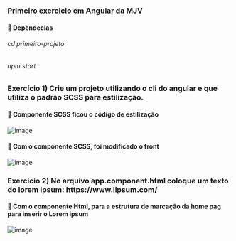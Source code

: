 <h3> Primeiro exercicio em Angular da MJV  </h3>


<h4> 📖  Dependecias   </h4>
<h6> cd primeiro-projeto </h6>
<h6> npm start </h6>


<h3>  Exercício 1) Crie um projeto utilizando o cli do angular e que utiliza o padrão SCSS para estilização.  </h3>

<h4> 🎯 Componente SCSS ficou o código de estilização  </h4>


![image](https://user-images.githubusercontent.com/112409145/223603429-91325058-7bc6-407a-ae54-643c6bb0012a.png)

<h4> 🎯 Com o componente SCSS, foi modificado o front   </h4>


![image](https://user-images.githubusercontent.com/112409145/223603263-13337e86-4add-419c-8478-cd2411cb8a1c.png)



<h3>  Exercício 2) No arquivo app.component.html coloque um texto do lorem ipsum: https://www.lipsum.com/  </h3>

<h4> 🎯 Com o componente Html, para a estrutura de marcação da home pag para inserir o Lorem ipsum   </h4>


![image](https://user-images.githubusercontent.com/112409145/223603941-d5d8fd2f-0c69-4af6-a076-0fecb30865e1.png)
